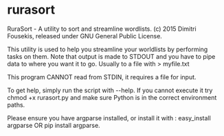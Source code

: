 # rurasort
RuraSort - A utility to sort and streamline wordlists.
(c) 2015 Dimitri Fousekis, released under GNU General Public License.

This utility is used to help you streamline your worldlists by performing tasks on them. Note that output is made to STDOUT 
and you have to pipe data to where you want it to go. Usually to a file with > myfile.txt 

This program CANNOT read from STDIN, it requires a file for input.

To get help, simply run the script with --help. If you cannot execute it try chmod +x rurasort.py and make sure Python is in the correct environment paths. 

Please ensure you have argparse installed, or install it with : easy_install argparse OR pip install argparse.

